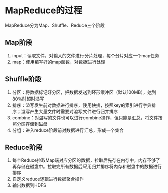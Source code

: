 # MapReduce的过程

MapReduce分为Map、Shuffle、Reduce三个阶段



## Map阶段

1. input：读取文件，对输入的文件进行分片处理，每个分片对应一个map任务
2. map：使用编写好的map函数，对数据进行处理

## Shuffle阶段

1. 分区：将数据标记好分区，把数据发送到环形缓冲区（默认100MB），达到80%时超时溢写
2. 排序：溢写发生前对数据进行排序，使用快排，按照key的索引进行字典排序；溢写产生大量文件时需要对溢写文件进行归并排序
3. combine：对溢写的文件也可以进行combine操作，但只能是汇总，将文件按照分区存储到磁盘
4. 分组：进入reduce阶段前对数据进行汇总，形成一个集合

## Reduce阶段

1. 每个Reduce拉取Map端对应分区的数据，拉取后先存在内存中，内存不够了再存储在磁盘中。拉取完所有数据后采用归并排序将内存和磁盘中的数据进行排序
2. 自定义reduce逻辑进行数据聚合操作
3. 输出数据到HDFS

